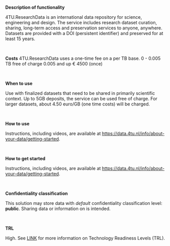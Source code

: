 **Description of functionality**

4TU.ResearchData is an international data repository for science, engineering and design. The service includes research dataset curation, sharing, long-term access and preservation services to anyone, anywhere. Datasets are provided with a DOI (persistent identifier) and preserved for at least 15 years.

&nbsp;

**Costs**
4TU.ResearchData uses a one-time fee on a per TB base. 
0 - 0.005 TB free of charge
0.005 and up € 4500  (once)

&nbsp;

**When to use**

Use with finalized datasets that need to be shared in primarily scientific context. Up to 5GB deposits, the service can be used free of charge. For larger datasets, about 4.50 euro/GB (one time costs) will be charged.

&nbsp;

**How to use**

Instructions, including videos, are available at https://data.4tu.nl/info/about-your-data/getting-started.

&nbsp;

**How to get started**

Instructions, including videos, are available at https://data.4tu.nl/info/about-your-data/getting-started.

&nbsp;

**Confidentiality classification**

This solution may store data with _default_ confidentiality classification level: __public__. Sharing data or information on is intended.

&nbsp;

**TRL**

High. See [LINK](/storagefinder/trl)  for more information on Technology Readiness Levels (TRL).
